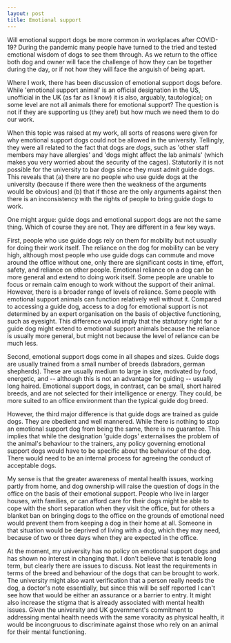 ```yaml
---
layout: post
title: Emotional support 
---
```


Will emotional support dogs be more common in workplaces after COVID-19? During the pandemic many people have turned to the tried and tested emotional wisdom of dogs to see them through. As we return to the office both dog and owner will face the challenge of how they can be together during the day, or if not how they will face the anguish of being apart. 

Where I work, there has been discussion of emotional support dogs before. While 'emotional support animal' is an official designation in the US, unofficial in the UK (as far as I know) it is also, arguably, tautological; on some level are not all animals there for emotional support? The question is not if they are supporting us (they are!) but how much we need them to do our work.

When this topic was raised at my work, all sorts of reasons were given for why emotional support dogs could not be allowed in the university. Tellingly, they were all related to the fact that dogs are _dogs_, such as 'other staff members may have allergies' and 'dogs might affect the lab animals' (which makes you very worried about the security of the cages). Statutorily it is not possible for the university to bar dogs since they must admit guide dogs. This reveals that (a) there are no people who use guide dogs at the university (because if there were then the weakness of the arguments would be obvious) and (b) that if those are the only arguments against then there is an inconsistency with the rights of people to bring guide dogs to work. 

One might argue: guide dogs and emotional support dogs are not the same thing. Which of course they are not. They are different in a few key ways. 

First, people who use guide dogs rely on them for mobility but not usually for doing their work itself. The reliance on the dog for mobility can be very high, although most people who use guide dogs can commute and move around the office without one, only there are significant costs in time, effort, safety, and reliance on other people. Emotional reliance on a dog can be more general and extend to doing work itself. Some people are unable to focus or remain calm enough to work without the support of their animal. However, there is a broader range of levels of reliance. Some people with emotional support animals can function relatively well without it. Compared to accessing a guide dog, access to a dog for emotional support is not determined by an expert organisation on the basis of objective functioning, such as eyesight. This difference would imply that the statutory right for a guide dog might extend to emotional support animals because the reliance is usually more general, but might not because the level of reliance can be much less. 

Second, emotional support dogs come in all shapes and sizes. Guide dogs are usually trained from a small number of breeds (labradors, german shepherds). These are usually medium to large in size, motivated by food, energetic, and -- although this is not an advantage for guiding -- usually long haired. Emotional support dogs, in contrast, can be small, short haired breeds, and are not selected for their intelligence or energy. They could, be more suited to an office environment than the typical guide dog breed. 

However, the third major difference is that guide dogs are trained as guide dogs. They are obedient and well mannered. While there is nothing to stop an emotional support dog from being the same, there is no guarantee. This implies that while the designation 'guide dogs' externalises the problem of the animal's behaviour to the trainers, any policy governing emotional support dogs would have to be specific about the behaviour of the dog. There would need to be an internal process for agreeing the conduct of acceptable dogs. 

My sense is that the greater awareness of mental health issues, working partly from home, and dog ownership will raise the question of dogs in the office on the basis of their emotional support. People who live in larger houses, with families, or can afford care for their dogs might be able to cope with the short separation when they visit the office, but for others a blanket ban on bringing dogs to the office on the grounds of emotional need would prevent them from keeping a dog in their home at all. Someone in that situation would be deprived of living with a dog, which they may need, because of two or three days when they are expected in the office. 

At the moment, my university has no policy on emotional support dogs and has shown no interest in changing that. I don't believe that is tenable long term, but clearly there are issues to discuss. Not least the requirements in terms of the breed and behaviour of the dogs that can be brought to work. The university might also want verification that a person really needs the dog, a doctor's note essentially, but since this will be self reported I can't see how that would be either an assurance or a barrier to entry. It might also increase the stigma that is already associated with mental health issues. Given the university and UK government's commitment to addressing mental health needs with the same voracity as physical health, it would be incongruous to discriminate against those who rely on an animal for their mental functioning. 